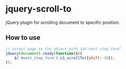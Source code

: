 # jquery-scroll-to
jQuery plugin for scrolling document to specific position.

## How to use

```javascript
// scrool page to the object with id="next_step_form" 
jQuery(document).ready(function($){ 
    $('#next_step_form').LS_scrollTo({shift:-30});
});
```